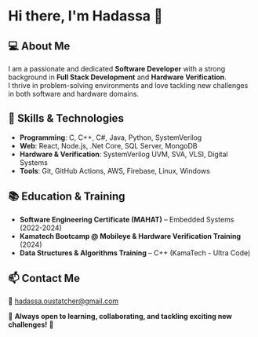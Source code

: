 # Hi there, I'm Hadassa 👋  

## 💻 About Me  

I am a passionate and dedicated **Software Developer** with a strong background in **Full Stack Development** and **Hardware Verification**.  
I thrive in problem-solving environments and love tackling new challenges in both software and hardware domains.  

## 🚀 Skills & Technologies

- **Programming**: C, C++, C#, Java, Python, SystemVerilog
- **Web**: React, Node.js, .Net Core, SQL Server, MongoDB
- **Hardware & Verification**: SystemVerilog UVM, SVA, VLSI, Digital Systems
- **Tools**: Git, GitHub Actions, AWS, Firebase, Linux, Windows


## 📚 Education & Training  

- **Software Engineering Certificate (MAHAT)** – Embedded Systems (2022-2024)  
- **Kamatech Bootcamp @ Mobileye & Hardware Verification Training** (2024)  
- **Data Structures & Algorithms Training** – C++ (KamaTech - Ultra Code)  

## 📫 Contact Me 

📧 [hadassa.oustatcher@gmail.com](mailto:hadassa.oustatcher@gmail.com)  

📌 **Always open to learning, collaborating, and tackling exciting new challenges!** 🚀  
